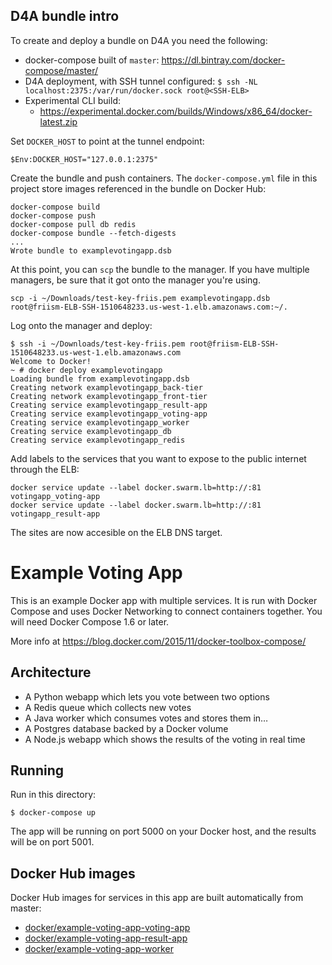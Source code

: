 D4A bundle intro
-----

To create and deploy a bundle on D4A you need the following:

 * docker-compose built of `master`: https://dl.bintray.com/docker-compose/master/
 * D4A deployment, with SSH tunnel configured: `$ ssh -NL localhost:2375:/var/run/docker.sock root@<SSH-ELB>`
 * Experimental CLI build:
    - https://experimental.docker.com/builds/Windows/x86_64/docker-latest.zip

Set `DOCKER_HOST` to point at the tunnel endpoint:

    $Env:DOCKER_HOST="127.0.0.1:2375"

Create the bundle and push containers. The `docker-compose.yml` file in this project store images referenced in the bundle on Docker Hub:

    docker-compose build
    docker-compose push
    docker-compose pull db redis
    docker-compose bundle --fetch-digests
    ...
    Wrote bundle to examplevotingapp.dsb

At this point, you can `scp` the bundle to the manager. If you have multiple managers, be sure that it got onto the manager you're using.

    scp -i ~/Downloads/test-key-friis.pem examplevotingapp.dsb root@friism-ELB-SSH-1510648233.us-west-1.elb.amazonaws.com:~/.

Log onto the manager and deploy:

    $ ssh -i ~/Downloads/test-key-friis.pem root@friism-ELB-SSH-1510648233.us-west-1.elb.amazonaws.com
    Welcome to Docker!
    ~ # docker deploy examplevotingapp
    Loading bundle from examplevotingapp.dsb
    Creating network examplevotingapp_back-tier
    Creating network examplevotingapp_front-tier
    Creating service examplevotingapp_result-app
    Creating service examplevotingapp_voting-app
    Creating service examplevotingapp_worker
    Creating service examplevotingapp_db
    Creating service examplevotingapp_redis

Add labels to the services that you want to expose to the public internet through the ELB:

    docker service update --label docker.swarm.lb=http://:81 votingapp_voting-app
    docker service update --label docker.swarm.lb=http://:81 votingapp_result-app

The sites are now accesible on the ELB DNS target.

Example Voting App
==================

This is an example Docker app with multiple services. It is run with Docker Compose and uses Docker Networking to connect containers together. You will need Docker Compose 1.6 or later.

More info at https://blog.docker.com/2015/11/docker-toolbox-compose/

Architecture
-----

* A Python webapp which lets you vote between two options
* A Redis queue which collects new votes
* A Java worker which consumes votes and stores them in…
* A Postgres database backed by a Docker volume
* A Node.js webapp which shows the results of the voting in real time

Running
-------

Run in this directory:

    $ docker-compose up

The app will be running on port 5000 on your Docker host, and the results will be on port 5001.

Docker Hub images
-----------------

Docker Hub images for services in this app are built automatically from master:

 - [docker/example-voting-app-voting-app](https://hub.docker.com/r/docker/example-voting-app-voting-app/)
 - [docker/example-voting-app-result-app](https://hub.docker.com/r/docker/example-voting-app-result-app/)
 - [docker/example-voting-app-worker](https://hub.docker.com/r/docker/example-voting-app-worker/)
